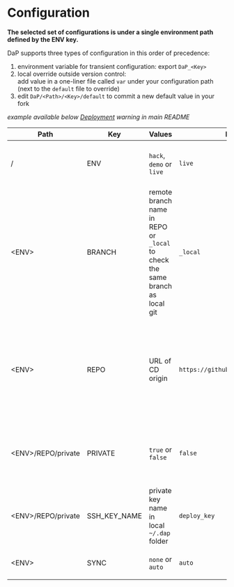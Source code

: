 # Configuration

**The selected set of configurations is under a single environment path defined by the ENV key.**

DaP supports three types of configuration in this order of precedence:
1. environment variable for transient configuration: export `DaP_<Key>`
2. local override outside version control:\
add value in a one-liner file called `var` under your configuration path (next to the `default` file to override)
3. edit `DaP/<Path>/<Key>/default` to commit a new default value in your fork

*example available below [Deployment](/README.md#deployment) warning in main README*

Path | Key | Values | Default | Description
--- | --- | --- | --- | ---
/ | ENV | `hack`, `demo` or `live` | `live` | configuration is read under the \<ENV> path of this variable
\<ENV> | BRANCH | remote branch name in REPO or `_local` to check the same branch as local git | `_local` | `argocd app create --revision` argument 
\<ENV> | REPO | URL of CD origin | `https://github.com/dapfyi/dap.git` | `argocd app create --repo` argument; a private repo requires a SSH key and has a URL that typically starts with `git@` or `ssh://` rather than `https://`.
\<ENV>/REPO/private | PRIVATE | `true` or `false` | `false` | controls the configuration of private repo authentication at cluster bootstrap
\<ENV>/REPO/private | SSH_KEY_NAME | private key name in local `~/.dap` folder | `deploy_key` | SSH key for read-only access to private repo
\<ENV> | SYNC | `none` or `auto` | `auto` | `argocd app create --sync-policy` argument 


